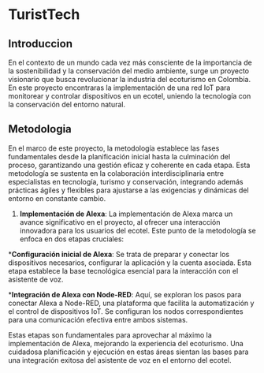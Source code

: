 # TuristTech
## Introduccion
En el contexto de un mundo cada vez más consciente de la importancia de la sostenibilidad y la conservación del medio ambiente, surge un proyecto visionario que busca revolucionar la industria del ecoturismo en Colombia. En este proyecto encontraras la implementación de una red IoT para monitorear y controlar dispositivos en un ecotel, uniendo la tecnología con la conservación del entorno natural.

## Metodologia 
En el marco de este proyecto, la metodología establece las fases fundamentales desde la planificación inicial hasta la culminación del proceso, garantizando una gestión eficaz y coherente en cada etapa. Esta metodología se sustenta en la colaboración interdisciplinaria entre especialistas en tecnología, turismo y conservación, integrando además prácticas ágiles y flexibles para ajustarse a las exigencias y dinámicas del entorno en constante cambio. 

  1. **Implementación de Alexa**: La implementación de Alexa marca un avance significativo en el proyecto, al ofrecer una interacción innovadora para los usuarios del ecotel. Este punto de la metodología se enfoca en dos etapas cruciales:
     
  *__Configuración inicial de Alexa__: Se trata de preparar y conectar los dispositivos necesarios, configurar la aplicación y la cuenta asociada. Esta etapa establece la base tecnológica esencial para la interacción con el asistente de voz.
     
   *__Integración de Alexa con Node-RED__: Aquí, se exploran los pasos para conectar Alexa a Node-RED, una plataforma que facilita la automatización y el control de dispositivos IoT. Se configuran los nodos correspondientes para una comunicación efectiva entre ambos sistemas.

Estas etapas son fundamentales para aprovechar al máximo la implementación de Alexa, mejorando la experiencia del ecoturismo. Una cuidadosa planificación y ejecución en estas áreas sientan las bases para una integración exitosa del asistente de voz en el entorno del ecotel.


 
